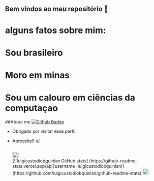 ## Bem vindos ao meu repositório 👋

# alguns fatos sobre mim:

# Sou brasileiro
# Moro em minas 
# Sou um calouro em ciências da computaçao

##About me
[![Github Badge](https://img.shields.io/badge/-Github-000?style=flat-square&logo=Github&logoColor=white&link=LINK_GIT)](LINK_GIT)

- Obrigado por visitar esse perfil.
- Aproveite!! o/

  <code>
  <img height="20"src="https://img.shields.io/badge/Java-ED8B00?style=for-the-badge&logo=java&logoColor=white">
  </code>
  [![luigicustodiobquinlan GitHub stats]
  (https://github-readme-stats.vercel.app/api?username=luigicustodiobquinlan)]
  (https://github.com/luigicustodiobquinlan/github-readme-stats)
  <img alt="GIF" src="https://github.com/TheDudeThatCode/TheDudeThatCode/blob/master/Assets/wave.gif" width="20px" />
